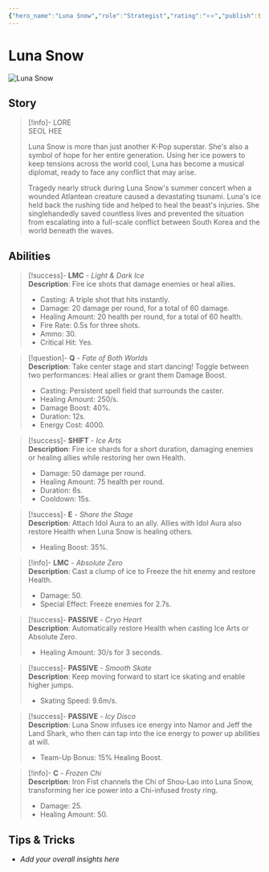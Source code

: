 ```yaml
---
{"hero_name":"Luna Snow","role":"Strategist","rating":"⭐⭐","publish":true,"poster":"https://marvelrivalscharacters.com/characters/luna-snow.webp","intro":"Equal parts pop star and Super Hero, Luna Snow puts on a dazzling show with both her light and dark ice powers. The arena is her stage, where Seol Hee and her team orchestrate spectacular displays that earn her an ever-increasing number of fans and wins.","PassFrontmatter":true}
---
```



# Luna Snow

![Luna Snow](https://r.res.easebar.com/pic/20241120/6ac8e208-b588-490e-b542-310545fb7743.png)

## Story
> [!info]- LORE  
> SEOL HEE  
>
> Luna Snow is more than just another K-Pop superstar. She's also a symbol of hope for her entire generation. Using her ice powers to keep tensions across the world cool, Luna has become a musical diplomat, ready to face any conflict that may arise.  
>
> Tragedy nearly struck during Luna Snow's summer concert when a wounded Atlantean creature caused a devastating tsunami. Luna's ice held back the rushing tide and helped to heal the beast's injuries. She singlehandedly saved countless lives and prevented the situation from escalating into a full-scale conflict between South Korea and the world beneath the waves.

## Abilities

> [!success]- **LMC** - *Light & Dark Ice*  
> **Description**: Fire ice shots that damage enemies or heal allies.  
> - Casting: A triple shot that hits instantly.  
> - Damage: 20 damage per round, for a total of 60 damage.  
> - Healing Amount: 20 health per round, for a total of 60 health.  
> - Fire Rate: 0.5s for three shots.  
> - Ammo: 30.  
> - Critical Hit: Yes.  

> [!question]- **Q** - *Fate of Both Worlds*  
> **Description**: Take center stage and start dancing! Toggle between two performances: Heal allies or grant them Damage Boost.  
> - Casting: Persistent spell field that surrounds the caster.  
> - Healing Amount: 250/s.  
> - Damage Boost: 40%.  
> - Duration: 12s.  
> - Energy Cost: 4000.  

> [!success]- **SHIFT** - *Ice Arts*  
> **Description**: Fire ice shards for a short duration, damaging enemies or healing allies while restoring her own Health.  
> - Damage: 50 damage per round.  
> - Healing Amount: 75 health per round.  
> - Duration: 6s.  
> - Cooldown: 15s.  

> [!success]- **E** - *Share the Stage*  
> **Description**: Attach Idol Aura to an ally. Allies with Idol Aura also restore Health when Luna Snow is healing others.  
> - Healing Boost: 35%.  

> [!info]- **LMC** - *Absolute Zero*  
> **Description**: Cast a clump of ice to Freeze the hit enemy and restore Health.  
> - Damage: 50.  
> - Special Effect: Freeze enemies for 2.7s.  

> [!success]- **PASSIVE** - *Cryo Heart*  
> **Description**: Automatically restore Health when casting Ice Arts or Absolute Zero.  
> - Healing Amount: 30/s for 3 seconds.  

> [!success]- **PASSIVE** - *Smooth Skate*  
> **Description**: Keep moving forward to start ice skating and enable higher jumps.  
> - Skating Speed: 9.6m/s.  

> [!success]- **PASSIVE** - *Icy Disco*  
> **Description**: Luna Snow infuses ice energy into Namor and Jeff the Land Shark, who then can tap into the ice energy to power up abilities at will.  
> - Team-Up Bonus: 15% Healing Boost.  

> [!info]- **C** - *Frozen Chi*  
> **Description**: Iron Fist channels the Chi of Shou-Lao into Luna Snow, transforming her ice power into a Chi-infused frosty ring.  
> - Damage: 25.  
> - Healing Amount: 50.  

## Tips & Tricks
- _Add your overall insights here_
